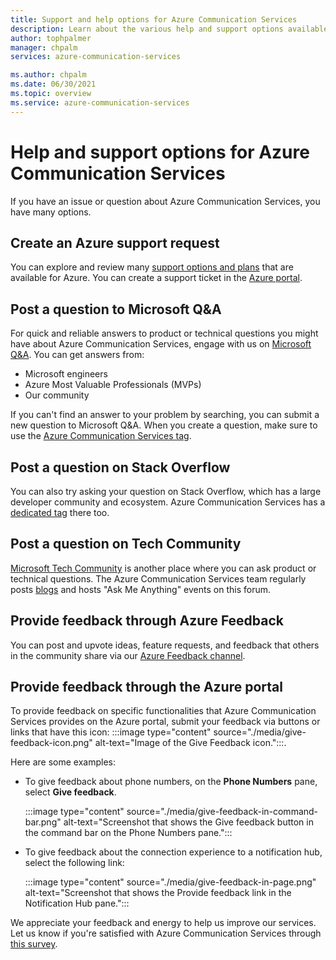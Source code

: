 ```yaml
---
title: Support and help options for Azure Communication Services
description: Learn about the various help and support options available for Azure Communication Services.
author: tophpalmer
manager: chpalm
services: azure-communication-services

ms.author: chpalm
ms.date: 06/30/2021
ms.topic: overview
ms.service: azure-communication-services
---
```


# Help and support options for Azure Communication Services

If you have an issue or question about Azure Communication Services, you have many options.

## Create an Azure support request

You can explore and review many [support options and plans](https://azure.microsoft.com/support/plans/) that are available for Azure. You can create a support ticket in the [Azure portal](https://portal.azure.com/#blade/Microsoft_Azure_Support/HelpAndSupportBlade/overview).

## Post a question to Microsoft Q&A

For quick and reliable answers to product or technical questions you might have about Azure Communication Services, engage with us on [Microsoft Q&A](/answers/tags/128/azure-communication-services). You can get answers from:

- Microsoft engineers
- Azure Most Valuable Professionals (MVPs)
- Our community

If you can't find an answer to your problem by searching, you can submit a new question to Microsoft Q&A. When you create a question, make sure to use the [Azure Communication Services tag](/answers/topics/azure-communication-services.html).

## Post a question on Stack Overflow

You can also try asking your question on Stack Overflow, which has a large developer community and ecosystem. Azure Communication Services has a [dedicated tag](https://stackoverflow.com/questions/tagged/azure-communication-services) there too.

## Post a question on Tech Community

[Microsoft Tech Community](https://techcommunity.microsoft.com/t5/azure-communication-services/bd-p/AzureCommunicationServices) is another place where you can ask product or technical questions. The Azure Communication Services team regularly posts [blogs](https://techcommunity.microsoft.com/t5/azure-communication-services/bg-p/AzureCommunicationServicesBlog) and hosts "Ask Me Anything" events on this forum.

## Provide feedback through Azure Feedback

You can post and upvote ideas, feature requests, and feedback that others in the community share via our [Azure Feedback channel](https://feedback.azure.com/d365community/forum/81ff6d2b-0c25-ec11-b6e6-000d3a4f0858).

## Provide feedback through the Azure portal

To provide feedback on specific functionalities that Azure Communication Services provides on the Azure portal, submit your feedback via buttons or links that have this icon: :::image type="content" source="./media/give-feedback-icon.png" alt-text="Image of the Give Feedback icon.":::.

Here are some examples:

- To give feedback about phone numbers, on the **Phone Numbers** pane, select **Give feedback**.

   :::image type="content" source="./media/give-feedback-in-command-bar.png" alt-text="Screenshot that shows the Give feedback button in the command bar on the Phone Numbers pane.":::
- To give feedback about the connection experience to a notification hub, select the following link:

   :::image type="content" source="./media/give-feedback-in-page.png" alt-text="Screenshot that shows the Provide feedback link in the Notification Hub pane.":::

We appreciate your feedback and energy to help us improve our services. Let us know if you're satisfied with Azure Communication Services through [this survey](https://aka.ms/ACS_CAT_Survey).
